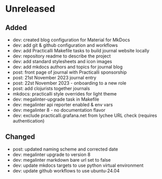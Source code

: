 # Unreleased

## Added
- dev: created blog configuration for Material for MkDocs
- dev: add git & github configuration and workflows
- dev: add Practicalli Makefile tasks to build journal website locally
- dev: repository readme to describe the project
- dev: add standard stylesheets and icon images
- dev: add mkdocs authors and topics for journal blog
- post: front page of journal with Practicalli sponsorship
- post: 21st November 2023 journal entry
- post: 22st November 2023 - onboarding to a new role
- post: add clojurists together journals
- mkdocs: practicalli style overrides for light theme
- dev: megalinter-upgrade task in Makefile
- dev: megalinter api reporter enabled & env vars
- dev: megalinter 8 - no documentation flavor
- dev: exclude practicalli.grafana.net from lychee URL check (requires authentication)

## Changed
- post: updated naming scheme and corrected date
- dev: megalinter upgrade to version 8
- dev: megalinter markdown bare url set to false
- dev: update mkdocs targets to use python virtual environment
- dev: update github workflows to use ubuntu-24.04
